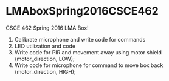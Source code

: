 # LMAboxSpring2016CSCE462

CSCE 462 Spring 2016 LMA Box!

1) Calibrate microphone and write code for commands<br>
2) LED utilization and code<br>
3) Write code for PIR and movement away using motor shield (motor_direction, LOW);<br>
4) Write code for microphone for command to move box back (motor_direction, HIGH);<br>
